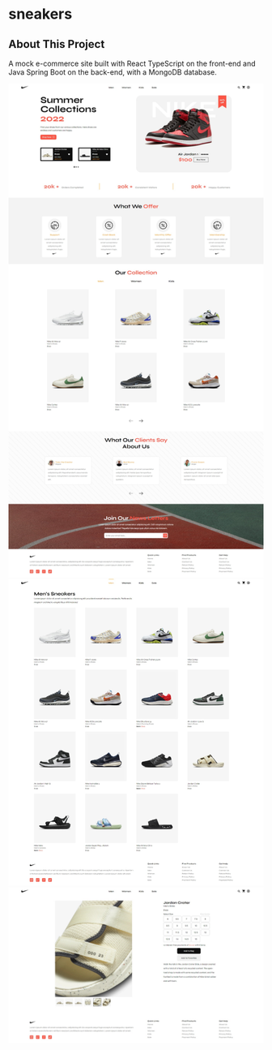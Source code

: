 # sneakers

## About This Project
A mock e-commerce site built with React TypeScript on the front-end and Java Spring Boot on the back-end, with a MongoDB database.

<img src="./images/landing-page.jpeg">
<img src="./images/product-grid.jpeg">
<img src="./images/product-page.jpeg">